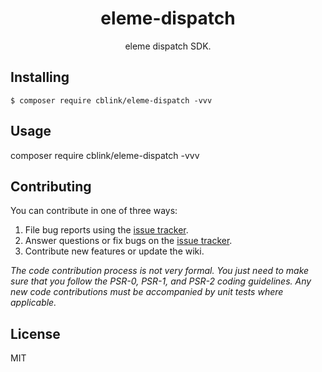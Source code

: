 <h1 align="center"> eleme-dispatch </h1>

<p align="center"> eleme dispatch SDK.</p>


## Installing

```shell
$ composer require cblink/eleme-dispatch -vvv
```

## Usage

composer require cblink/eleme-dispatch -vvv

## Contributing

You can contribute in one of three ways:

1. File bug reports using the [issue tracker](https://github.com/cblink/eleme-dispatch/issues).
2. Answer questions or fix bugs on the [issue tracker](https://github.com/cblink/eleme-dispatch/issues).
3. Contribute new features or update the wiki.

_The code contribution process is not very formal. You just need to make sure that you follow the PSR-0, PSR-1, and PSR-2 coding guidelines. Any new code contributions must be accompanied by unit tests where applicable._

## License

MIT
